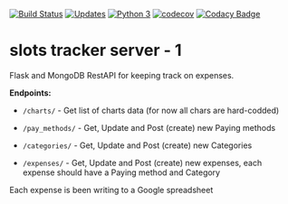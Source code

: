 [![Build Status](https://travis-ci.org/shlomiLan/slots_tracker_server.svg?branch=master)](https://travis-ci.org/shlomiLan/slots_tracker_server)
[![Updates](https://pyup.io/repos/github/shlomiLan/slots_tracker_server/shield.svg)](https://pyup.io/repos/github/shlomiLan/slots_tracker_server/)
[![Python 3](https://pyup.io/repos/github/shlomiLan/slots_tracker_server/python-3-shield.svg)](https://pyup.io/repos/github/shlomiLan/slots_tracker_server/)
[![codecov](https://codecov.io/gh/shlomiLan/slots_tracker_server/branch/master/graph/badge.svg)](https://codecov.io/gh/shlomiLan/slots_tracker_server)
[![Codacy Badge](https://api.codacy.com/project/badge/Grade/b2e7d48e65d94750bde443d41042a87d)](https://app.codacy.com/app/public/slots_tracker_server?utm_source=github.com&utm_medium=referral&utm_content=shlomiLan/slots_tracker_server&utm_campaign=Badge_Grade_Dashboard)


# slots tracker server - 1
Flask and MongoDB RestAPI for keeping track on expenses.

**Endpoints:**
* `/charts/` - Get list of charts data (for now all chars are hard-codded)
    
* `/pay_methods/` - Get, Update and Post (create) new Paying methods

* `/categories/` - Get, Update and Post (create) new Categories

* `/expenses/` - Get, Update and Post (create) new expenses, each expense should have a Paying method and Category

Each expense is been writing to a Google spreadsheet
